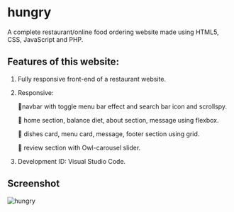 <h1>hungry</h1>

A complete restaurant/online food ordering website made using HTML5, CSS, JavaScript and PHP. 

## Features of this website:
1) Fully responsive front-end of a restaurant website.
2) Responsive:

      🔸️navbar with toggle menu bar effect and search bar icon and scrollspy.

      🔸️ home section, balance diet, about section, message using flexbox.

      🔸️ dishes card, menu card, message, footer section using grid.

      🔸️ review section with Owl-carousel slider.

3) Development ID: Visual Studio Code. 

## Screenshot 

![hungry](https://user-images.githubusercontent.com/88545150/145709650-0b313d77-2020-4046-aafc-94cadd072617.png)
